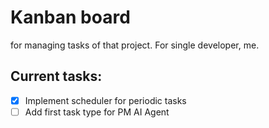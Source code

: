 # Kanban board 

for managing tasks of that project. For single developer, me.

## Current tasks:
- [x] Implement scheduler for periodic tasks
- [ ] Add first task type for PM AI Agent
